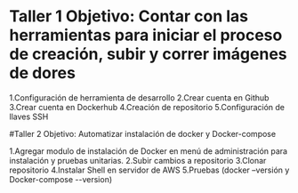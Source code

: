 # Taller 1 Objetivo: Contar con las herramientas para iniciar el proceso de creación, subir y correr imágenes de dores

1.Configuración de herramienta de desarrollo
2.Crear cuenta en Github
3.Crear cuenta en Dockerhub
4.Creación de repositorio
5.Configuración de llaves SSH

#Taller 2 Objetivo: Automatizar instalación de docker y Docker-compose

1.Agregar modulo de instalación de Docker en menú de administración para instalación y pruebas unitarias.
2.Subir cambios a repositorio
3.Clonar repositorio
4.Instalar Shell en servidor de AWS
5.Pruebas (docker –versión y Docker-compose --version)
